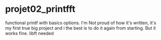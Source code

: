 # projet02_printfft
functional printf with basics options. I'm Not proud of how it's written, it's my first true big project and i the best is to do it again from starting. But it works fine.
libft needed
